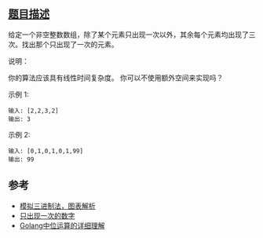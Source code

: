 ## [题目描述](https://leetcode-cn.com/problems/single-number-ii/)
给定一个非空整数数组，除了某个元素只出现一次以外，其余每个元素均出现了三次。找出那个只出现了一次的元素。

说明：

你的算法应该具有线性时间复杂度。 你可以不使用额外空间来实现吗？

示例 1:
```text
输入: [2,2,3,2]
输出: 3
```

示例 2:
```text
输入: [0,1,0,1,0,1,99]
输出: 99
```

## 参考
- [模拟三进制法，图表解析](https://leetcode-cn.com/problems/single-number-ii/solution/single-number-ii-mo-ni-san-jin-zhi-fa-by-jin407891/)
- [只出现一次的数字](https://leetcode-cn.com/problems/single-number-ii/solution/zhi-chu-xian-yi-ci-de-shu-zi-wei-yun-suan-ke-yi-tu/)
- [Golang中位运算的详细理解](https://blog.csdn.net/skh2015java/article/details/78451033)